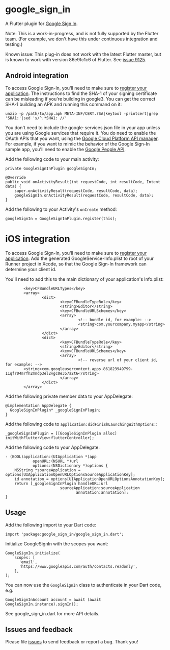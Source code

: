 # google_sign_in

A Flutter plugin for [Google Sign In](https://developers.google.com/identity/).

Note: This is a work-in-progress, and is not fully supported by the Flutter team.
(For example, we don't have this under continuous integration and testing.)

Known issue: This plug-in does not work with the latest Flutter master, but is known to work with version 86e9fc1c6 of Flutter. See [issue 9125](https://github.com/flutter/flutter/issues/9125).

## Android integration

To access Google Sign-In, you'll need to make sure to [register your
application](https://developers.google.com/mobile/add?platform=android). The
instructions to find the SHA-1 of your signing certificate can be misleading if
you're building in google3. You can get the correct SHA-1 building an APK and
running this command on it:

```
unzip -p /path/to/app.apk META-INF/CERT.?SA|keytool -printcert|grep 'SHA1:'|sed 's/^.*SHA1: //'
```

You don't need to include the google-services.json file in your app unless you
are using Google services that require it. You do need to enable the OAuth APIs
that you want, using the [Google Cloud Platform API
manager](https://console.developers.google.com/). For example, if you
want to mimic the behavior of the Google Sign-In sample app, you'll need to
enable the [Google People API](https://developers.google.com/people/).

Add the following code to your main activity:

```
private GoogleSignInPlugin googleSignIn;

@Override
public void onActivityResult(int requestCode, int resultCode, Intent data) {
    super.onActivityResult(requestCode, resultCode, data);
    googleSignIn.onActivityResult(requestCode, resultCode, data);
}
```

Add the following to your Activity's `onCreate` method:

```
googleSignIn = GoogleSignInPlugin.register(this);
```

# iOS integration

To access Google Sign-In, you'll need to make sure to [register your
application](https://developers.google.com/mobile/add?platform=ios). Add
the generated GoogleService-Info.plist to root of your Runner project in Xcode,
so that the Google Sign-In framework can determine your client id.

You'll need to add this to the main dictionary of your application's Info.plist:

```
        <key>CFBundleURLTypes</key>
        <array>
                <dict>
                        <key>CFBundleTypeRole</key>
                        <string>Editor</string>
                        <key>CFBundleURLSchemes</key>
                        <array>
                                <!-- bundle id, for example: -->
                                <string>com.yourcompany.myapp</string>
                        </array>
                </dict>
                <dict>
                        <key>CFBundleTypeRole</key>
                        <string>Editor</string>
                        <key>CFBundleURLSchemes</key>
                        <array>
                                <!-- reverse url of your client id, for example: -->
        <string>com.googleusercontent.apps.861823949799-11qfr04mrfh2mndp3el2vgc0e357a2t6</string>
                        </array>
                </dict>
        </array>
```

Add the following private member data to your AppDelegate:

```
@implementation AppDelegate {
  GoogleSignInPlugin* _googleSignInPlugin;
}
```

Add the following code to `application:didFinishLaunchingWithOptions:`:

```
_googleSignInPlugin = [[GoogleSignInPlugin alloc] initWithFlutterView:flutterController];
```

Add the following code to your AppDelegate:

```
- (BOOL)application:(UIApplication *)app
            openURL:(NSURL *)url
            options:(NSDictionary *)options {
    NSString *sourceApplication = options[UIApplicationOpenURLOptionsSourceApplicationKey];
    id annotation = options[UIApplicationOpenURLOptionsAnnotationKey];
    return [_googleSignInPlugin handleURL:url
                        sourceApplication:sourceApplication
                               annotation:annotation];
}
```

## Usage

Add the following import to your Dart code:

```
import 'package:google_sign_in/google_sign_in.dart';
```

Initialize GoogleSignIn with the scopes you want:

```
GoogleSignIn.initialize(
    scopes: [
      'email',
      'https://www.googleapis.com/auth/contacts.readonly',
    ],
);
```

You can now use the `GoogleSignIn` class to authenticate in your Dart code, e.g.

```
GoogleSignInAccount account = await (await GoogleSignIn.instance).signIn();
```

See google_sign_in.dart for more API details.

## Issues and feedback

Please file [issues](https://github.com/flutter/flutter/issues/new)
to send feedback or report a bug. Thank you!
